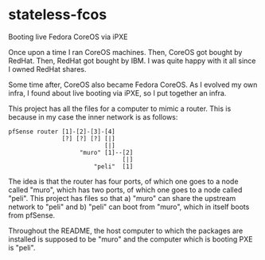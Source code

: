 # stateless-fcos
Booting live Fedora CoreOS via iPXE

Once upon a time I ran CoreOS machines. Then, CoreOS got bought by RedHat. Then, RedHat got bought by IBM. I was quite happy with it all since I owned RedHat shares.

Some time after, CoreOS also became Fedora CoreOS. As I evolved my own infra, I found about live booting via iPXE, so I put together an infra.

This project has all the files for a computer to mimic a router. This is because in my case the inner network is as follows:

```
pfSense router [1]-[2]-[3]-[4]
               [?] [?] [?] [|]
                           [|]
                    "muro" [1]--[2]
                                [|]
                        "peli"  [1]
```

The idea is that the router has four ports, of which one goes to a node called "muro", which has two ports, of which one goes to a node called "peli". This project has files so that a) "muro" can share the upstream network to "peli" and b) "peli" can boot from "muro", which in itself boots from pfSense.

Throughout the README, the host computer to which the packages are installed is supposed to be "muro" and the computer which is booting PXE is "peli".